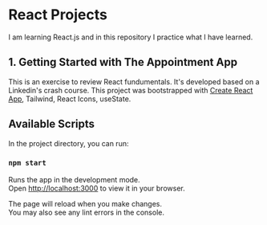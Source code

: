 # React Projects

I am learning React.js and in this repository I practice what I have learned. 

## 1. Getting Started with The Appointment App

This is an exercise to review React fundumentals. It's developed based on a Linkedin's crash course.
This project was bootstrapped with [Create React App](https://github.com/facebook/create-react-app), Tailwind, React Icons, useState.

## Available Scripts

In the project directory, you can run:

### `npm start`

Runs the app in the development mode.\
Open [http://localhost:3000](http://localhost:3000) to view it in your browser.

The page will reload when you make changes.\
You may also see any lint errors in the console.
